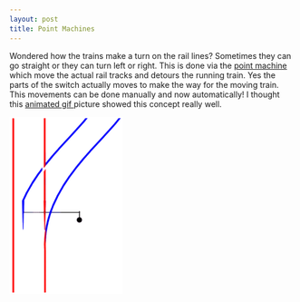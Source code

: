 ```yaml
---
layout: post
title: Point Machines
---
```


Wondered how the trains make a turn on the rail lines? Sometimes they can go straight or they can turn left or right. This is done via the [point machine ](http://en.wikipedia.org/wiki/Railroad_switch)which move the actual rail tracks and detours the running train. Yes the parts of the switch actually moves to make the way for the moving train. This movements can be done manually and now automatically! I thought this [animated gif ](http://en.wikipedia.org/wiki/Image:Railroad_switch_animation.gif)picture showed this concept really well.

![](/img/railroad_switch_animation.gif)
